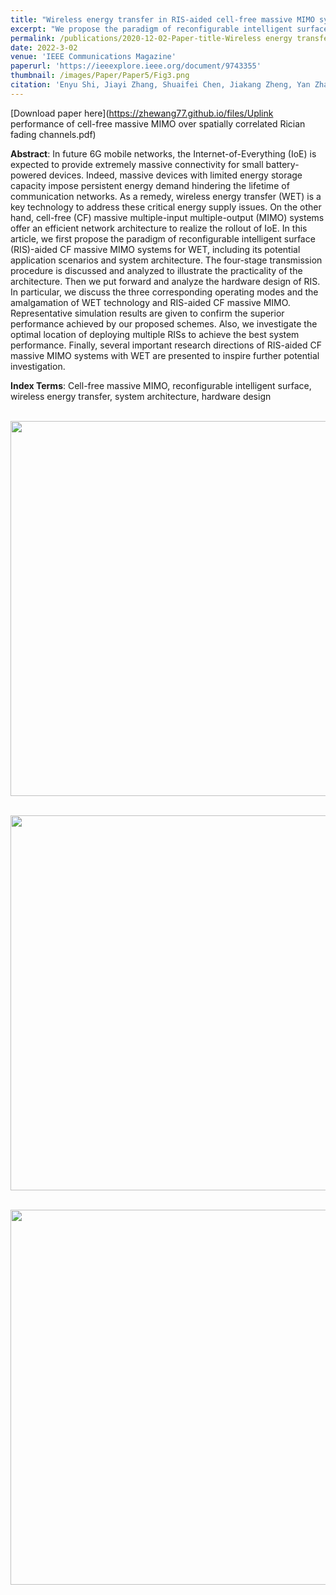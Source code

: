 ```yaml
---
title: "Wireless energy transfer in RIS-aided cell-free massive MIMO systems: Opportunities and challenges"
excerpt: "We propose the paradigm of reconfigurable intelligent surface (RIS)-aided CF massive MIMO systems for wireless energy transfer (WET), including its potential application scenarios and system architecture. The four-stage transmission procedure is discussed and analyzed to illustrate the practicality of the architecture. We put forward and analyze the hardware design of RIS. In particular, we discuss the three corresponding operating modes and the amalgamation of WET technology and RIS-aided CF massive MIMO."
permalink: /publications/2020-12-02-Paper-title-Wireless energy transfer in RIS-aided cell-free massive MIMO systems: Opportunities and challenges
date: 2022-3-02
venue: 'IEEE Communications Magazine'
paperurl: 'https://ieeexplore.ieee.org/document/9743355'
thumbnail: /images/Paper/Paper5/Fig3.png
citation: 'Enyu Shi, Jiayi Zhang, Shuaifei Chen, Jiakang Zheng, Yan Zhang, Derrick Wing Kwan Ng, and Bo Ai, “Wireless energy transfer in RIS-aided cell-free massive MIMO systems: Opportunities and challenges,” IEEE Communications Magazine, vol. 60, no. 3, pp. 26-32, March 2022.'
---
```


[Download paper here](https://zhewang77.github.io/files/Uplink performance of cell-free massive MIMO over spatially correlated Rician fading channels.pdf)


**Abstract**: In future 6G mobile networks, the Internet-of-Everything (IoE) is expected to provide extremely massive connectivity for small battery-powered devices. Indeed, massive devices with limited energy storage capacity impose persistent energy demand hindering the lifetime of communication networks. As a remedy, wireless energy transfer (WET) is a key technology to address these critical energy supply issues. On the other hand, cell-free (CF) massive multiple-input multiple-output (MIMO) systems offer an efficient network architecture to realize the rollout of IoE. In this article, we first propose the paradigm of reconfigurable intelligent surface (RIS)-aided CF massive MIMO systems for WET, including its potential application scenarios and system architecture. The four-stage transmission procedure is discussed and analyzed to illustrate the practicality of the architecture. Then we put forward and analyze the hardware design of RIS. In particular, we discuss the three corresponding operating modes and the amalgamation of WET technology and RIS-aided CF massive MIMO. Representative simulation results are given to confirm the superior performance achieved by our proposed schemes. Also, we investigate the optimal location of deploying multiple RISs to achieve the best system performance. Finally, several important research directions of RIS-aided CF massive MIMO systems with WET are presented to inspire further potential investigation.


**Index Terms**: Cell-free massive MIMO, reconfigurable intelligent surface, wireless energy transfer, system architecture, hardware design

<br/><img src='/images/Paper/Paper5/11.png' width = "600">

<br/><img src='/images/Paper/Paper5/2.png' width = "600">

<br/><img src='/images/Paper/Paper5/3.png' width = "600">





